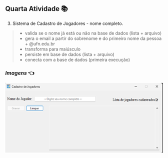 ﻿## Quarta Atividade :books:

3. Sistema de Cadastro de Jogadores - nome completo.
> - valida se o nome já está ou não na base de dados (lista + arquivo)
> - gera o email a partir do sobrenome e do primeiro nome da pessoa + @ufn.edu.br
> - transforma para maiúsculo
> - persiste em base de dados (lista + arquivo)
> - conecta com a base de dados (primeira execução)


### **_Imagens_** :point_left:

<img title="Imagem windows forms" src="https://github.com/IsaiasBrrsJ/Atos-DotNet/blob/main/Windows%20Forms-Exercicios/QuartoExercicio/Images/Front.jpg.png" /> 
